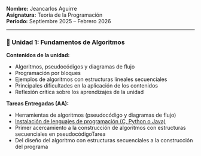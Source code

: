 **Nombre:** Jeancarlos Aguirre  
**Asignatura:** Teoría de la Programación  
**Período:** Septiembre 2025 – Febrero 2026  

---

### 🧩 Unidad 1: Fundamentos de Algoritmos  

**Contenidos de la unidad:**  
- Algoritmos, pseudocódigos y diagramas de flujo
- Programación por bloques  
- Ejemplos de algoritmos con estructuras lineales secuenciales  
- Principales dificultades en la aplicación de los contenidos  
- Reflexión crítica sobre los aprendizajes de la unidad

**Tareas Entregadas (AA):**
- Herramientas de algoritmos (pseudocódigo y diagramas de flujo)
- [Instalación de lenguajes de programación (C, Python o Java) ](unidad1/tareasEntregadas/AA_Actividad_Nro2_Teoria_de_la_Programacion_Jeancarlos_Aguirre.pdf)
- Primer acercamiento a la construcción de algoritmos con estructuras secuenciales en pseudocódigoTarea
- Del diseño del algoritmo con estructuras secuenciales a la construcción del programa
